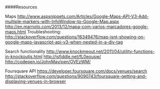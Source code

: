 

####Resources

Maps
http://www.aspsnippets.com/Articles/Google-Maps-API-V3-Add-multiple-markers-with-InfoWindow-to-Google-Map.aspx
http://en.marnoto.com/2013/12/mapa-com-varios-marcadores-google-maps.html
Troubleshooting: http://stackoverflow.com/questions/16349476/map-isnt-showing-on-google-maps-javascript-api-v3-when-nested-in-a-div-tag

Search functionality
http://www.knockmeout.net/2011/04/utility-functions-in-knockoutjs.html
http://jsfiddle.net/fL0eousw/
http://codepen.io/JohnMav/pen/OVEzWM/

Foursquare API
https://developer.foursquare.com/docs/venues/search
http://stackoverflow.com/questions/9090743/foursquare-getting-and-displaying-venues-in-browser